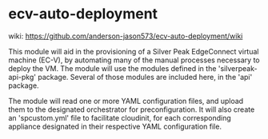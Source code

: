 # ecv-auto-deployment

 wiki: https://github.com/anderson-jason573/ecv-auto-deployment/wiki

This module will aid in the provisioning of a Silver Peak EdgeConnect virtual machine (EC-V), 
by automating many of the manual processes necessary to deploy the VM. The module will use the 
modules defined in the 'silverpeak-api-pkg' package.  Several of those modules are 
included here, in the 'api' package.

The module will read one or more YAML configuration files, and upload them to the 
designated orchestrator for preconfiguration.  It will also create an
'spcustom.yml' file to facilitate cloudinit, for each corresponding appliance
designated in their respective YAML configuration file.

